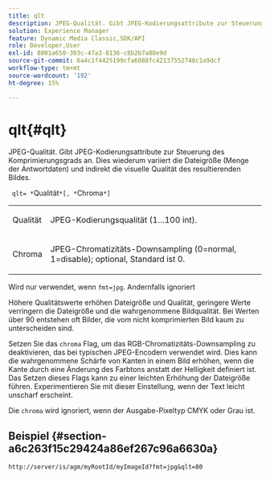 ```yaml
---
title: qlt
description: JPEG-Qualität. Gibt JPEG-Kodierungsattribute zur Steuerung des Komprimierungsgrads an. Dies wiederum variiert die Dateigröße (Menge der Antwortdaten) und indirekt die visuelle Qualität des resultierenden Bildes.
solution: Experience Manager
feature: Dynamic Media Classic,SDK/API
role: Developer,User
exl-id: 8801a650-303c-47a3-8136-c8b2b7a80e9d
source-git-commit: 6a4c1f4425199cfa6088fc42137552748c1a9dcf
workflow-type: tm+mt
source-wordcount: '192'
ht-degree: 15%

---
```


# qlt{#qlt}

JPEG-Qualität. Gibt JPEG-Kodierungsattribute zur Steuerung des Komprimierungsgrads an. Dies wiederum variiert die Dateigröße (Menge der Antwortdaten) und indirekt die visuelle Qualität des resultierenden Bildes.

` qlt= *`Qualität`*[, *`Chroma`*]`

<table id="simpletable_D080D15922CE4EF4B707282A4D45739A"> 
 <tr class="strow"> 
  <td class="stentry"> <p> <span class="codeph"> <span class="varname"> Qualität </span> </span> </p> </td> 
  <td class="stentry"> <p>JPEG-Kodierungsqualität (1…100 int). </p> </td> 
 </tr> 
 <tr class="strow"> 
  <td class="stentry"> <p> <span class="codeph"> <span class="varname"> Chroma </span> </span> </p> </td> 
  <td class="stentry"> <p>JPEG-Chromatizitäts-Downsampling (0=normal, 1=disable); optional, Standard ist 0. </p> </td> 
 </tr> 
</table>

Wird nur verwendet, wenn `fmt=jpg`. Andernfalls ignoriert

Höhere Qualitätswerte erhöhen Dateigröße und Qualität, geringere Werte verringern die Dateigröße und die wahrgenommene Bildqualität. Bei Werten über 90 entstehen oft Bilder, die vom nicht komprimierten Bild kaum zu unterscheiden sind.

Setzen Sie das `chroma` Flag, um das RGB-Chromatizitäts-Downsampling zu deaktivieren, das bei typischen JPEG-Encodern verwendet wird. Dies kann die wahrgenommene Schärfe von Kanten in einem Bild erhöhen, wenn die Kante durch eine Änderung des Farbtons anstatt der Helligkeit definiert ist. Das Setzen dieses Flags kann zu einer leichten Erhöhung der Dateigröße führen. Experimentieren Sie mit dieser Einstellung, wenn der Text leicht unscharf erscheint.

Die `chroma` wird ignoriert, wenn der Ausgabe-Pixeltyp CMYK oder Grau ist.

## Beispiel {#section-a6c263f15c29424a86ef267c96a6630a}

`http://server/is/agm/myRootId/myImageId?fmt=jpg&qlt=80`
